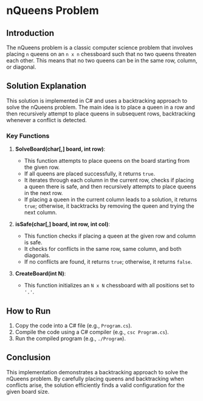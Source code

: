 # nQueens Problem

## Introduction

The nQueens problem is a classic computer science problem that involves placing `n` queens on an `n x n` chessboard such that no two queens threaten each other. This means that no two queens can be in the same row, column, or diagonal.

## Solution Explanation

This solution is implemented in C# and uses a backtracking approach to solve the nQueens problem. The main idea is to place a queen in a row and then recursively attempt to place queens in subsequent rows, backtracking whenever a conflict is detected.

### Key Functions

1. **SolveBoard(char[,] board, int row)**:
   - This function attempts to place queens on the board starting from the given row.
   - If all queens are placed successfully, it returns `true`.
   - It iterates through each column in the current row, checks if placing a queen there is safe, and then recursively attempts to place queens in the next row.
   - If placing a queen in the current column leads to a solution, it returns `true`; otherwise, it backtracks by removing the queen and trying the next column.

2. **isSafe(char[,] board, int row, int col)**:
   - This function checks if placing a queen at the given row and column is safe.
   - It checks for conflicts in the same row, same column, and both diagonals.
   - If no conflicts are found, it returns `true`; otherwise, it returns `false`.

3. **CreateBoard(int N)**:
   - This function initializes an `N x N` chessboard with all positions set to `'.'`.

## How to Run

1. Copy the code into a C# file (e.g., `Program.cs`).
2. Compile the code using a C# compiler (e.g., `csc Program.cs`).
3. Run the compiled program (e.g., `./Program`).

## Conclusion

This implementation demonstrates a backtracking approach to solve the nQueens problem. By carefully placing queens and backtracking when conflicts arise, the solution efficiently finds a valid configuration for the given board size.
